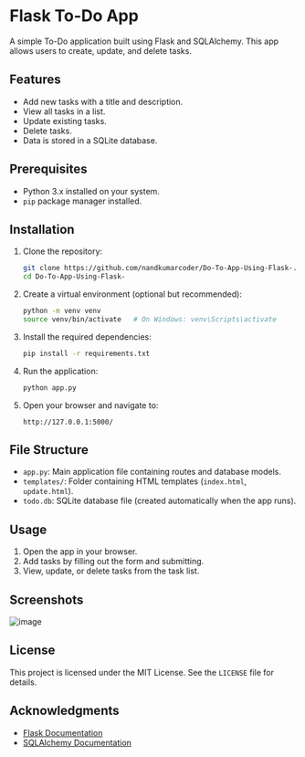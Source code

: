 # Flask To-Do App

A simple To-Do application built using Flask and SQLAlchemy. This app allows users to create, update, and delete tasks.

## Features

- Add new tasks with a title and description.
- View all tasks in a list.
- Update existing tasks.
- Delete tasks.
- Data is stored in a SQLite database.

## Prerequisites

- Python 3.x installed on your system.
- `pip` package manager installed.

## Installation

1. Clone the repository:
   ```bash
   git clone https://github.com/nandkumarcoder/Do-To-App-Using-Flask-.git
   cd Do-To-App-Using-Flask-
   ```

2. Create a virtual environment (optional but recommended):
   ```bash
   python -m venv venv
   source venv/bin/activate   # On Windows: venv\Scripts\activate
   ```

3. Install the required dependencies:
   ```bash
   pip install -r requirements.txt
   ```

4. Run the application:
   ```bash
   python app.py
   ```

5. Open your browser and navigate to:
   ```
   http://127.0.0.1:5000/
   ```

## File Structure

- `app.py`: Main application file containing routes and database models.
- `templates/`: Folder containing HTML templates (`index.html`, `update.html`).
- `todo.db`: SQLite database file (created automatically when the app runs).

## Usage

1. Open the app in your browser.
2. Add tasks by filling out the form and submitting.
3. View, update, or delete tasks from the task list.

## Screenshots

![image](https://github.com/user-attachments/assets/a937991e-008b-431d-a0c4-70c884e38609)


## License

This project is licensed under the MIT License. See the `LICENSE` file for details.

## Acknowledgments

- [Flask Documentation](https://flask.palletsprojects.com/)
- [SQLAlchemy Documentation](https://docs.sqlalchemy.org/)
